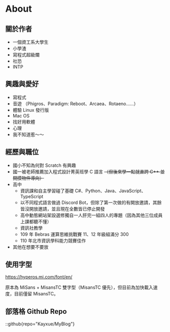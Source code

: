 # About

## 關於作者
* 一個資工系大學生
* 小學渣
* 寫程式超級爛
* 社恐
* INTP

## 興趣與愛好
* 寫程式
* 音遊 （Phigros、Paradigm: Reboot、Arcaea、Rotaeno......）
* 體驗 Linux 發行版
* Mac OS
* 找好用軟體
* 心理
* 我不知道惹～～

## 經歷與職位
- 國小不知為何對 Scratch 有興趣
- 國一被老師推薦加入程式設計菁英班學 C 語言 ~~（但後來學一點就直跨 C++ 並開摸物件導向）~~
- 高中
    - 資訊課和自主學習碰了基礎 C#、Python、Java、JavaScript、TypeScript
    - 以不同程式語言做過 Discord Bot，但除了第一次做的有開放邀請，其餘皆沒開放邀請，並且現在全數皆已停止開發
    - 高中動態網站架設選修獨自一人肝完一組四人的專題（因為其他三位成員上課都聽不懂）
    - 資訊社教學
    - 109 年 Bebras 運算思維挑戰賽 11、12 年級組滿分 300
    - 110 年北市資訊學科能力競賽佳作
- 其他在想要不要放

## 使用字型

https://hyperos.mi.com/font/en/

原本為 MiSans + MisansTC 雙字型（MisansTC 優先），但目前為加快載入速度，目前僅留 MisansTC。

## 部落格 Github Repo
::github{repo="Kayxue/MyBlog"}
